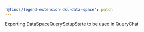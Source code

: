 ```yaml
---
'@finos/legend-extension-dsl-data-space': patch
---
```


Exporting DataSpaceQuerySetupState to be used in QueryChat
